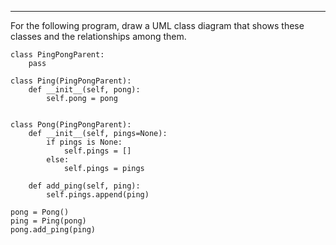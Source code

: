 ---------

For the following program, draw a UML class diagram that shows these classes and the relationships among them.

    class PingPongParent:
        pass

    class Ping(PingPongParent):
        def __init__(self, pong):
            self.pong = pong


    class Pong(PingPongParent):
        def __init__(self, pings=None):
            if pings is None:
                self.pings = []
            else:
                self.pings = pings

        def add_ping(self, ping):
            self.pings.append(ping)

    pong = Pong()
    ping = Ping(pong)
    pong.add_ping(ping)



